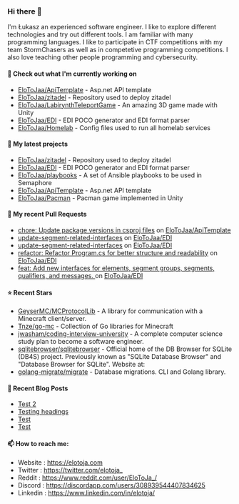 ### Hi there 👋

I'm Łukasz an experienced software engineer. I like to explore different technologies and try out different tools. I am familiar with many programming languages. I like to participate in CTF competitions with my team StormChasers as well as in competetive programming competitions. I also love teaching other people programming and cybersecurity.

#### 👷 Check out what I'm currently working on

- [EloToJaa/ApiTemplate](https://github.com/EloToJaa/ApiTemplate) - Asp.net API template
- [EloToJaa/zitadel](https://github.com/EloToJaa/zitadel) - Repository used to deploy zitadel
- [EloToJaa/LabirynthTeleportGame](https://github.com/EloToJaa/LabirynthTeleportGame) - An amazing 3D game made with Unity
- [EloToJaa/EDI](https://github.com/EloToJaa/EDI) - EDI POCO generator and EDI format parser
- [EloToJaa/Homelab](https://github.com/EloToJaa/Homelab) - Config files used to run all homelab services

#### 🌱 My latest projects

- [EloToJaa/zitadel](https://github.com/EloToJaa/zitadel) - Repository used to deploy zitadel
- [EloToJaa/EDI](https://github.com/EloToJaa/EDI) - EDI POCO generator and EDI format parser
- [EloToJaa/playbooks](https://github.com/EloToJaa/playbooks) - A set of Ansible playbooks to be used in Semaphore
- [EloToJaa/ApiTemplate](https://github.com/EloToJaa/ApiTemplate) - Asp.net API template
- [EloToJaa/Pacman](https://github.com/EloToJaa/Pacman) - Pacman game implemented in Unity

#### 🔨 My recent Pull Requests

- [chore: Update package versions in csproj files](https://github.com/EloToJaa/ApiTemplate/pull/10) on [EloToJaa/ApiTemplate](https://github.com/EloToJaa/ApiTemplate)
- [update-segment-related-interfaces](https://github.com/EloToJaa/EDI/pull/6) on [EloToJaa/EDI](https://github.com/EloToJaa/EDI)
- [update-segment-related-interfaces](https://github.com/EloToJaa/EDI/pull/5) on [EloToJaa/EDI](https://github.com/EloToJaa/EDI)
- [refactor: Refactor Program.cs for better structure and readability](https://github.com/EloToJaa/EDI/pull/4) on [EloToJaa/EDI](https://github.com/EloToJaa/EDI)
- [feat: Add new interfaces for elements, segment groups, segments, qualifiers, and messages. ](https://github.com/EloToJaa/EDI/pull/3) on [EloToJaa/EDI](https://github.com/EloToJaa/EDI)

#### ⭐ Recent Stars

- [GeyserMC/MCProtocolLib](https://github.com/GeyserMC/MCProtocolLib) - A library for communication with a Minecraft client/server.
- [Tnze/go-mc](https://github.com/Tnze/go-mc) - Collection of Go libraries for Minecraft
- [jwasham/coding-interview-university](https://github.com/jwasham/coding-interview-university) - A complete computer science study plan to become a software engineer.
- [sqlitebrowser/sqlitebrowser](https://github.com/sqlitebrowser/sqlitebrowser) - Official home of the DB Browser for SQLite (DB4S) project. Previously known as &#34;SQLite Database Browser&#34; and &#34;Database Browser for SQLite&#34;. Website at: 
- [golang-migrate/migrate](https://github.com/golang-migrate/migrate) - Database migrations. CLI and Golang library.

#### 📰 Recent Blog Posts

- [Test 2](https://elotoja.com/blog/test2/)
- [Testing headings](https://elotoja.com/blog/headings/)
- [Test](https://elotoja.com/blog/test-copy/)
- [Test](https://elotoja.com/blog/test/)

#### 📫 How to reach me:
  - Website   : <https://elotoja.com>
  - Twitter   : <https://twitter.com/elotoja_>
  - Reddit    : <https://www.reddit.com/user/EloToJa_/>
  - Discord   : <https://discordapp.com/users/308939544407834625>
  - Linkedin  : <https://www.linkedin.com/in/elotoja/>

